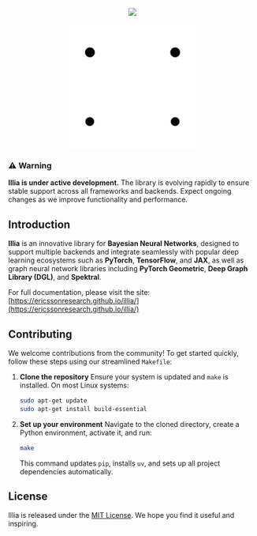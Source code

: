 <p align="center">
  <a href="https://github.com/EricssonResearch/illia/actions/workflows/workflow.yml"><img src="https://github.com/EricssonResearch/illia/actions/workflows/workflow.yml/badge.svg"></a>
</p>

<p align="center">
  <img src="./docs/assets/images/white_logo_illia.png" height="250"/>
  <br />
</p>

### ⚠️ **Warning**

**Illia is under active development.** The library is evolving rapidly to ensure stable
support across all frameworks and backends. Expect ongoing changes as we improve
functionality and performance.

## Introduction

**Illia** is an innovative library for **Bayesian Neural Networks**, designed to support
multiple backends and integrate seamlessly with popular deep learning ecosystems such as
**PyTorch**, **TensorFlow**, and **JAX**, as well as graph neural network libraries
including **PyTorch Geometric**, **Deep Graph Library (DGL)**, and **Spektral**.

For full documentation, please visit the site:
[https://ericssonresearch.github.io/illia/](https://ericssonresearch.github.io/illia/)

## Contributing

We welcome contributions from the community! To get started quickly, follow these steps
using our streamlined `Makefile`:

1. **Clone the repository** Ensure your system is updated and `make` is installed. On
   most Linux systems:

   ```bash
   sudo apt-get update
   sudo apt-get install build-essential
   ```

2. **Set up your environment** Navigate to the cloned directory, create a Python
   environment, activate it, and run:

   ```bash
   make
   ```

   This command updates `pip`, installs `uv`, and sets up all project dependencies
   automatically.

## License

Illia is released under the
[MIT License](https://github.com/EricssonResearch/illia/blob/main/LICENSE). We hope you
find it useful and inspiring.
